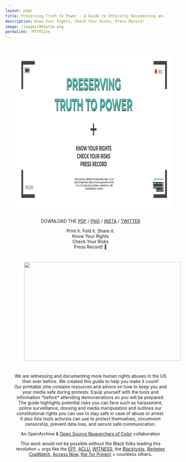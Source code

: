 ```yaml
---
layout: page
title: Preserving Truth to Power - A Guide to Ethically Documenting and Archiving Protests in the US
description: Know Your Rights, Check Your Risks, Press Record!
image: /images/001pttp.png
permalink: /PTTPZine
---
```

<div style="display: flex; flex-direction: column; justify-content: center; align-content: center; width: 100%; margin: 20px;">
<div style="width: 100%; text-align: center;">
<img style="width: 1024px; height: 512px; margin: 10px;" src="/images/001pttp.png"/>
</div>

<div style="width: 100%; text-align: center;">
<p>DOWNLOAD THE <a href="https://drive.google.com/file/d/1fJL70G2W2bHHrgU8cczCsD47AxvVKOVP/view?usp=sharing" target="_blank">PDF</a> / <a href="https://drive.google.com/file/d/1Vh8ZpAWC0KQmpXlORGDBQ4GZ7tklJVUT/view?usp=sharing" target="_blank">PNG</a> / <a href="https://drive.google.com/drive/folders/1CC0XEyVLK6itSxZJ62chaanPsLAEil2R?usp=sharing" target="_blank">INSTA</a> / <a href="https://drive.google.com/drive/folders/1_CymThDhU2DuEvYP6aboYiKpMUD3pItS?usp=sharing" target="_blank">TWITTER</a></p>
<p>Print it. Fold it. Share it.
<br>Know Your Rights
<br>Check Your Risks
<br>Press Record! 📸</p>

<div style="display: flex; flex-direction: column; align-content: center; justify-content: center; text-align: center; width: 100%; margin: 20px;">
<img style="width: 500px; height: 314px; margin: 20px;" src="/images/
PTTPZine(1).png"/>
</div>

  <p>We are witnessing and documenting more human rights abuses in the US than ever before. We created this guide to help you make it count!
<br>Our printable zine contains resources and advice on how to keep you and your media safe during protests. Equip yourself with the tools and information *before* attending demonstrations so you will be prepared.
<br>The guide highlights potential risks you can face such as harassment, police surveillance, doxxing and media manipulation and outlines our constitutional rights you can use to stay safe in case of abuse or arrest.
<br>It also lists tools activists can use to protect themselves, circumvent censorship, prevent data loss, and secure safe communication.

<br>
<p>An OpenArchive & <a href="https://www.osroc.org/" target="_blank">Open Source Researchers of Color</a> collaboration</p>
<p>This work would not be possible without the Black folks leading this revolution + orgs like the <a href="https://www.eff.org/" target="_blank">EFF</a>, <a href="https://www.aclu.org/" target="_blank">ACLU</a>, <a href="https://www.witness.org/" target="_blank">WITNESS</a>, the <a href="https://www.theblackivists.com/" target="_blank">Blackivists</a>, <a href="https://www.berkeleycopwatch.org/" target="_blank">Berkeley CopWatch</a>, <a href="https://www.accessnow.org/" target="_blank">Access Now</a>, <a href="https://www.torproject.org/" target="_blank">the Tor Project</a> + countless others.
